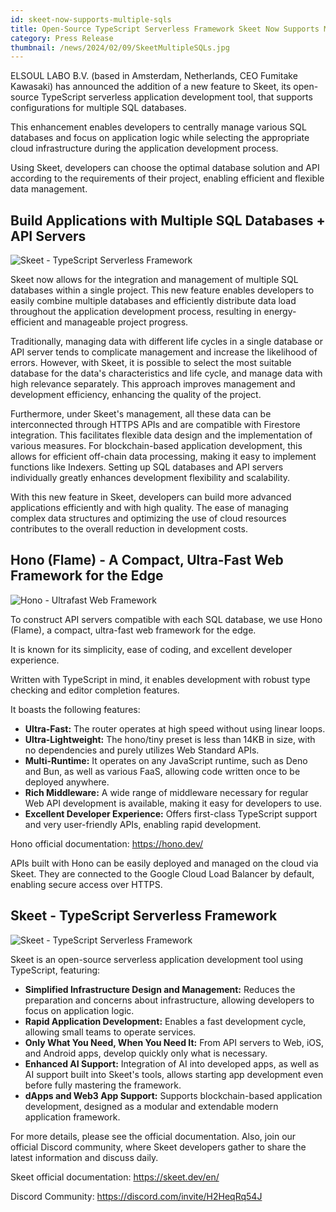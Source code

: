 ```yaml
---
id: skeet-now-supports-multiple-sqls
title: Open-Source TypeScript Serverless Framework Skeet Now Supports Multiple SQL Database Configurations
category: Press Release
thumbnail: /news/2024/02/09/SkeetMultipleSQLs.jpg
---
```


ELSOUL LABO B.V. (based in Amsterdam, Netherlands, CEO Fumitake Kawasaki) has announced the addition of a new feature to Skeet, its open-source TypeScript serverless application development tool, that supports configurations for multiple SQL databases.

This enhancement enables developers to centrally manage various SQL databases and focus on application logic while selecting the appropriate cloud infrastructure during the application development process.

Using Skeet, developers can choose the optimal database solution and API according to the requirements of their project, enabling efficient and flexible data management.

## Build Applications with Multiple SQL Databases + API Servers

![Skeet - TypeScript Serverless Framework](/news/2024/02/09/SkeetAddSQL.png)

Skeet now allows for the integration and management of multiple SQL databases within a single project. This new feature enables developers to easily combine multiple databases and efficiently distribute data load throughout the application development process, resulting in energy-efficient and manageable project progress.

Traditionally, managing data with different life cycles in a single database or API server tends to complicate management and increase the likelihood of errors. However, with Skeet, it is possible to select the most suitable database for the data's characteristics and life cycle, and manage data with high relevance separately. This approach improves management and development efficiency, enhancing the quality of the project.

Furthermore, under Skeet's management, all these data can be interconnected through HTTPS APIs and are compatible with Firestore integration. This facilitates flexible data design and the implementation of various measures. For blockchain-based application development, this allows for efficient off-chain data processing, making it easy to implement functions like Indexers. Setting up SQL databases and API servers individually greatly enhances development flexibility and scalability.

With this new feature in Skeet, developers can build more advanced applications efficiently and with high quality. The ease of managing complex data structures and optimizing the use of cloud resources contributes to the overall reduction in development costs.

## Hono (Flame) - A Compact, Ultra-Fast Web Framework for the Edge

![Hono - Ultrafast Web Framework](/news/2024/02/09/Honojs.png)

To construct API servers compatible with each SQL database, we use Hono (Flame), a compact, ultra-fast web framework for the edge.

It is known for its simplicity, ease of coding, and excellent developer experience.

Written with TypeScript in mind, it enables development with robust type checking and editor completion features.

It boasts the following features:

- **Ultra-Fast:** The router operates at high speed without using linear loops.
- **Ultra-Lightweight:** The hono/tiny preset is less than 14KB in size, with no dependencies and purely utilizes Web Standard APIs.
- **Multi-Runtime:** It operates on any JavaScript runtime, such as Deno and Bun, as well as various FaaS, allowing code written once to be deployed anywhere.
- **Rich Middleware:** A wide range of middleware necessary for regular Web API development is available, making it easy for developers to use.
- **Excellent Developer Experience:** Offers first-class TypeScript support and very user-friendly APIs, enabling rapid development.

Hono official documentation: https://hono.dev/

APIs built with Hono can be easily deployed and managed on the cloud via Skeet. They are connected to the Google Cloud Load Balancer by default, enabling secure access over HTTPS.

## Skeet - TypeScript Serverless Framework

![Skeet - TypeScript Serverless Framework](/news/2024/02/09/skeetEN.jpg)

Skeet is an open-source serverless application development tool using TypeScript, featuring:

- **Simplified Infrastructure Design and Management:** Reduces the preparation and concerns about infrastructure, allowing developers to focus on application logic.
- **Rapid Application Development:** Enables a fast development cycle, allowing small teams to operate services.
- **Only What You Need, When You Need It:** From API servers to Web, iOS, and Android apps, develop quickly only what is necessary.
- **Enhanced AI Support:** Integration of AI into developed apps, as well as AI support built into Skeet's tools, allows starting app development even before fully mastering the framework.
- **dApps and Web3 App Support:** Supports blockchain-based application development, designed as a modular and extendable modern application framework.

For more details, please see the official documentation. Also, join our official Discord community, where Skeet developers gather to share the latest information and discuss daily.

Skeet official documentation: https://skeet.dev/en/

Discord Community: https://discord.com/invite/H2HeqRq54J
